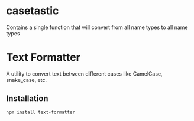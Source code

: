 # casetastic
Contains a single function that will convert from all name types to all name types
# Text Formatter

A utility to convert text between different cases like CamelCase, snake_case, etc.

## Installation

```bash
npm install text-formatter
```
